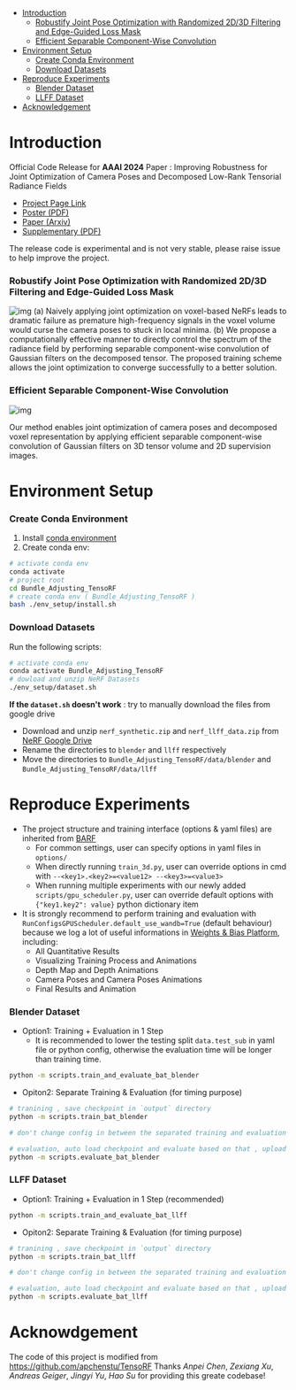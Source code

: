  - [Introduction](#sec-1)
      - [Robustify Joint Pose Optimization with Randomized 2D/3D Filtering and Edge-Guided Loss Mask](#sec-1-0-1)
      - [Efficient Separable Component-Wise Convolution](#sec-1-0-2)
  - [Environment Setup](#sec-2)
      - [Create Conda Environment](#sec-2-0-1)
      - [Download Datasets](#sec-2-0-2)
  - [Reproduce Experiments](#sec-3)
      - [Blender Dataset](#sec-3-0-1)
      - [LLFF Dataset](#sec-3-0-2)
  - [Acknowledgement](#sec-4)
 
  

# Introduction<a id="sec-1"></a>

Official Code Release for **AAAI 2024** Paper : Improving Robustness for Joint Optimization of Camera Poses and Decomposed Low-Rank Tensorial Radiance Fields

-   [Project Page Link](https://alex04072000.github.io/Joint-TensoRF/)
-   [Poster (PDF)](https://alex04072000.github.io/Joint-TensoRF/img/AAAI_Poster_Official.pdf)
-   [Paper (Arxiv)](https://arxiv.org/abs/2402.13252)
-   [Supplementary (PDF)](https://alex04072000.github.io/Joint-TensoRF/suppl.pdf)

The release code is experimental and is not very stable, please raise issue to help improve the project.

### Robustify Joint Pose Optimization with Randomized 2D/3D Filtering and Edge-Guided Loss Mask<a id="sec-1-0-1"></a>

![img](compare.jpg) (a) Naively applying joint optimization on voxel-based NeRFs leads to dramatic failure as premature high-frequency signals in the voxel volume would curse the camera poses to stuck in local minima. (b) We propose a computationally effective manner to directly control the spectrum of the radiance field by performing separable component-wise convolution of Gaussian filters on the decomposed tensor. The proposed training scheme allows the joint optimization to converge successfully to a better solution.

### Efficient Separable Component-Wise Convolution<a id="sec-1-0-2"></a>

![img](teaser.jpg)

Our method enables joint optimization of camera poses and decomposed voxel representation by applying efficient separable component-wise convolution of Gaussian filters on 3D tensor volume and 2D supervision images.

# Environment Setup<a id="sec-2"></a>

### Create Conda Environment<a id="sec-2-0-1"></a>

1.  Install [conda environment](https://docs.conda.io/projects/conda/en/latest/user-guide/install/index.html)
2.  Create conda env:

```bash
# activate conda env
conda activate
# project root
cd Bundle_Adjusting_TensoRF
# create conda env ( Bundle_Adjusting_TensoRF )
bash ./env_setup/install.sh
```

### Download Datasets<a id="sec-2-0-2"></a>

Run the following scripts:

```bash
# activate conda env
conda activate Bundle_Adjusting_TensoRF
# dowload and unzip NeRF Datasets
./env_setup/dataset.sh
```

**If the `dataset.sh` doesn't work** : try to manually download the files from google drive

-   Download and unzip `nerf_synthetic.zip` and `nerf_llff_data.zip` from [NeRF Google Drive](https://drive.google.com/drive/folders/128yBriW1IG_3NJ5Rp7APSTZsJqdJdfc1)
-   Rename the directories to `blender` and `llff` respectively
-   Move the directories to `Bundle_Adjusting_TensoRF/data/blender` and `Bundle_Adjusting_TensoRF/data/llff`

# Reproduce Experiments<a id="sec-3"></a>

-   The project structure and training interface (options & yaml files) are inherited from [BARF](https://github.com/chenhsuanlin/bundle-adjusting-NeRF)
    -   For common settings, user can specify options in yaml files in `options/`
    -   When directly running `train_3d.py`, user can override options in cmd with `--<key1>.<key2>=<value12> --<key3>=<value3>`
    -   When running multiple experiments with our newly added `scripts/gpu_scheduler.py`, user can override default options with `{"key1.key2": value}` python dictionary item
-   It is strongly recommend to perform training and evaluation with `RunConfigsGPUScheduler.default_use_wandb=True` (default behaviour) because we log a lot of useful informations in [Weights & Bias Platform](https://wandb.ai/site), including:
    -   All Quantitative Results
    -   Visualizing Training Process and Animations
    -   Depth Map and Depth Animations
    -   Camera Poses and Camera Poses Animations
    -   Final Results and Animation

### Blender Dataset<a id="sec-3-0-1"></a>

-   Option1: Training + Evaluation in 1 Step
    -   It is recommended to lower the testing split `data.test_sub` in yaml file or python config, otherwise the evaluation time will be longer than training time.

```bash
python -m scripts.train_and_evaluate_bat_blender
```

-   Opiton2: Separate Training & Evaluation (for timing purpose)

```bash
# tranining , save checkpoint in `output` directory 
python -m scripts.train_bat_blender

# don't change config in between the separated training and evaluation

# evaluation, auto load checkpoint and evaluate based on that , upload evaluation results to wandb as a separate run
python -m scripts.evaluate_bat_blender
```

### LLFF Dataset<a id="sec-3-0-2"></a>

-   Option1: Training + Evaluation in 1 Step (recommended)

```bash
python -m scripts.train_and_evaluate_bat_llff
```

-   Opiton2: Separate Training & Evaluation (for timing purpose)

```bash
# tranining , save checkpoint in `output` directory 
python -m scripts.train_bat_llff

# don't change config in between the separated training and evaluation

# evaluation, auto load checkpoint and evaluate based on that , upload evaluation results to wandb as a separate run
python -m scripts.evaluate_bat_llff
```

# Acknowdgement <a id="sec-4"></a>

The code of this project is modified from https://github.com/apchenstu/TensoRF
Thanks *Anpei Chen*, *Zexiang Xu*, *Andreas Geiger*, *Jingyi Yu*, *Hao Su* for providing this greate codebase!
